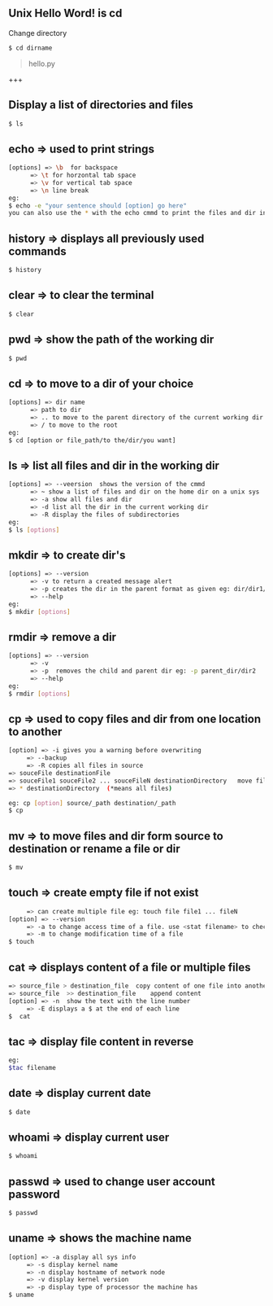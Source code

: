 ## Unix Hello Word! is cd
Change directory
```sh
$ cd dirname
```
> hello.py

+++
## Display a list of directories and files
```sh
$ ls
```

## echo => used to print strings
```sh
[options] => \b  for backspace
	  => \t for horzontal tab space
	  => \v for vertical tab space
	  => \n line break
eg:
$ echo -e "your sentence should [option] go here"
you can also use the * with the echo cmmd to print the files and dir in a dir. 
```

## history => displays all previously used commands
```sh
$ history 
```

## clear => to clear the terminal
```sh
$ clear 
```

## pwd => show the path of the working dir
```sh
$ pwd 
```

## cd => to move to a dir of your choice
```sh
[options] => dir name
	  => path to dir
	  => .. to move to the parent directory of the current working dir
	  => / to move to the root
eg: 
$ cd [option or file_path/to the/dir/you want]
```

## ls => list all files and dir in the working dir
```sh
[options] => --veersion  shows the version of the cmmd
	  => ~ show a list of files and dir on the home dir on a unix sys
	  => -a show all files and dir
	  => -d list all the dir in the current working dir
	  => -R display the files of subdirectories
eg: 
$ ls [options]
```

## mkdir => to create dir's
```sh
[options] => --version
	  => -v to return a created message alert
	  => -p creates the dir in the parent format as given eg: dir/dir1/../dirn
	  => --help
eg: 
$ mkdir [options]
```

## rmdir => remove a dir
```sh
[options] => --version
	  => -v
	  => -p  removes the child and parent dir eg: -p parent_dir/dir2
	  => --help
eg: 
$ rmdir [options]
```

## cp => used to copy files and dir from one location to another
```sh
[option] => -i gives you a warning before overwriting
	 => --backup
	 => -R copies all files in source
=> souceFile destinationFile
=> souceFile1 souceFile2 ... souceFileN destinationDirectory   move files to a dir
=> * destinationDirectory  (*means all files)

eg: cp [option] source/_path destination/_path
$ cp 
```

## mv => to move files and dir form source to destination or rename a file or dir
```sh
$ mv 
```

## touch => create empty file if not exist
```sh
  	 => can create multiple file eg: touch file file1 ... fileN
[option] => --version
	 => -a to change access time of a file. use <stat filename> to check 
	 => -m to change modification time of a file
$ touch 
```

## cat => displays content of a file or multiple files
```sh
=> source_file > destination_file  copy content of one file into another file
=> source_file  >> destination_file    append content
[option] => -n  show the text with the line number
	 => -E displays a $ at the end of each line
$  cat 
```

## tac => display file content in reverse
```sh
eg: 
$tac filename
```


## date => display current date
```sh
$ date 
```

## whoami => display current user
```sh
$ whoami 
```

## passwd => used to change user account password
```sh
$ passwd 
```

## uname => shows the machine name
```sh
[option] => -a display all sys info
	 => -s display kernel name
	 => -n display hostname of network node
	 => -v display kernel version
	 => -p display type of processor the machine has
$ uname 
```